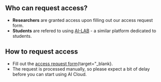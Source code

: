 ## Who can request access?

* **Researchers** are granted access upon filling out our access request form.
* **Students** are refered to using [AI-LAB](/ailab/) - a similar platform dedicated to students.

<!-- * **Students** are refered to using [AI-LAB](/ailab/) - a similar platform dedicated to students. If more GPU power is needed, it's possible to apply for access to AI Cloud, if they can provide a strong justification and their supervisor submits the application on their behalf. -->


## How to request access
* Fill out the [access request form](https://forms.office.com/e/ewgvLRbbv7){target="_blank}. 
* The request is processed manually, so please expect a bit of delay before you can start using AI Cloud.
